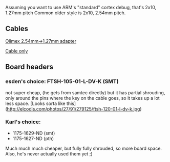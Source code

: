 Assuming you want to use ARM's "standard" cortex debug, that's 2x10, 1.27mm pitch
Common older style is 2x10, 2.54mm pitch.

## Cables

[Olimex 2.54mm->1.27mm adapter](https://www.olimex.com/Products/ARM/JTAG/ARM-JTAG-20-10/)

[Cable only](http://microcontrollershop.com/product_info.php?products_id=4517)


## Board headers

### esden's choice: FTSH-105-01-L-DV-K   (SMT)
not super cheap, (he gets from samtec directly) but it has partial 
shrouding, only around the pins where the key on the cable goes, so it
takes up a lot less space.  [Looks sorta like this]
(http://elcodis.com/photos/27/91/279125/ftsh-120-01-l-dv-k.jpg)

### Karl's choice:
* 1175-1629-ND (smt)
* 1175-1627-ND (pth)

Much much much cheaper, but fully fully shrouded, so more board space.
Also, he's never actually used them yet ;)


